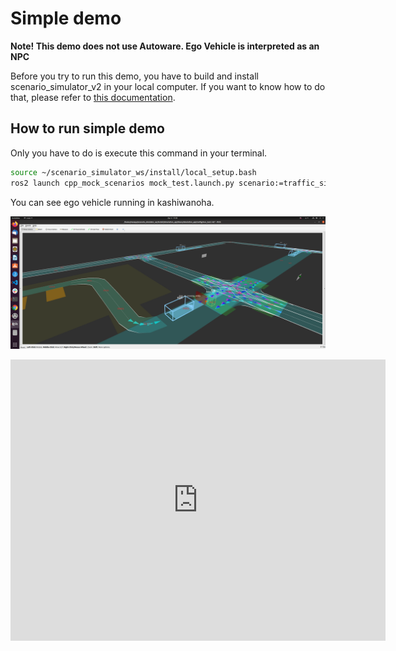 # Simple demo

**Note! This demo does not use Autoware. Ego Vehicle is interpreted as an NPC**

Before you try to run this demo, you have to build and install scenario_simulator_v2 in your local computer.
If you want to know how to do that, please refer to [this documentation](BuildInstructions.md).

## How to run simple demo

Only you have to do is execute this command in your terminal.

```bash
source ~/scenario_simulator_ws/install/local_setup.bash
ros2 launch cpp_mock_scenarios mock_test.launch.py scenario:=traffic_simulation_demo launch_rviz:=true timeout:=60.0
```

You can see ego vehicle running in kashiwanoha.

![Simple Demo](../image/simple_demo.png "simple demo")

<iframe src="https://www.google.com/maps/embed?pb=!1m14!1m12!1m3!1d728.9291817914587!2d139.9333589791692!3d35.903161076557446!2m3!1f0!2f0!3f0!3m2!1i1024!2i768!4f13.1!5e1!3m2!1sja!2sjp!4v1617800059334!5m2!1sja!2sjp" width="600" height="450" style="border:0;" allowfullscreen="" loading="lazy"></iframe>
